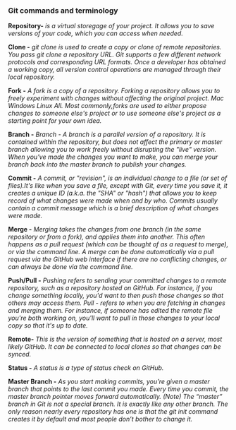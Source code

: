 
### Git commands and terminology

**Repository-**
*is a virtual storegage of your project. It allows you to save versions of your code, which you can access when needed.*

**Clone -**
*git clone is used to create a copy or clone of remote repositories. You pass git clone a repository URL. Git supports a few different network protocols and corresponding URL formats. Once a developer has obtained a working copy, all version control operations are managed through their local repository.*

**Fork -**
*A fork is a copy of a repository. Forking a repository allows you to freely experiment with changes without affecting the original project. Mac Windows Linux All. Most commonly,forks are used to either propose changes to someone else's project or to use someone else's project as a starting point for your own idea.*

**Branch -**
*Branch - A branch is a parallel version of a repository. It is contained within the repository, but does not affect the primary or master branch allowing you to work freely without disrupting the "live" version. When you've made the changes you want to make, you can merge your branch back into the master branch to publish your changes.*

**Commit -**
*A commit, or "revision", is an individual change to a file (or set of files).It's like when you save a file, except with Git, every time you save it, it creates a unique ID (a.k.a. the "SHA" or "hash") that allows you to keep record of what changes were made when and by who. Commits usually contain a commit message which is a brief description of what changes were made.*

**Merge  -**
*Merging takes the changes from one branch (in the same repository or from a
fork), and applies them into another. This often happens as a pull request (which can be thought of as a request to merge), or via the command line. A merge can be done automatically via a pull request via the GitHub web interface if there are no conflicting changes, or can always be done via the command line.*

**Push/Pull -**
*Pushing refers to sending your committed changes to a remote repository, such as a repository hosted on GitHub. For instance, if you change something locally, you'd want to then push those changes so that others may access them.
Pull - refers to when you are fetching in changes and merging them. For instance, if someone has edited the remote file you're both working on, you'll want to pull in those changes to your local copy so that it's up to date.*

**Remote-**
*This is the version of something that is hosted on a server, most likely GitHub. It can be connected to local clones so that changes can be synced.*

**Status -**
*A status is a type of status check on GitHub.*

**Master Branch -**
*As you start making commits, you’re given a master branch that points to
the last commit you made. Every time you commit, the master branch pointer moves forward
automatically. (Note) The “master” branch in Git is not a special branch. It is exactly like any other branch.
The only reason nearly every repository has one is that the git init command creates it by default and most people don’t bother to change it.*
